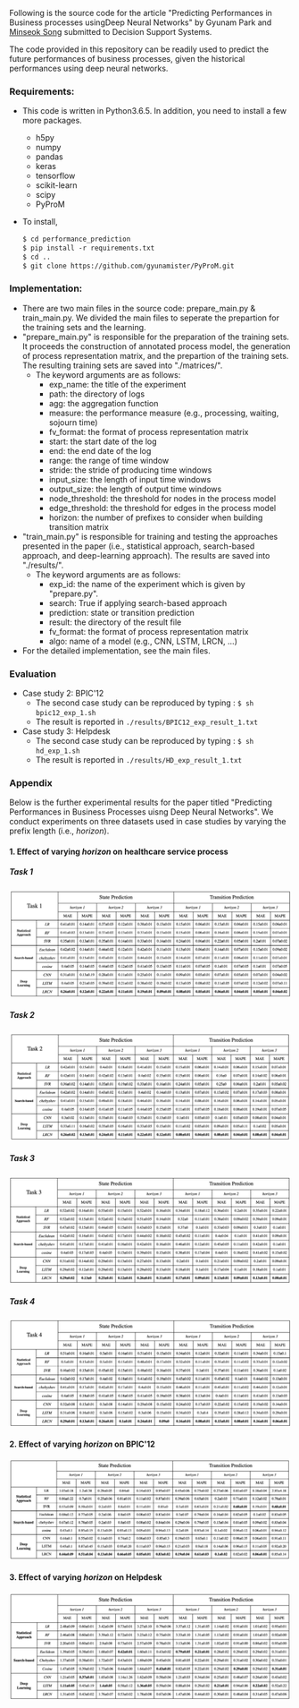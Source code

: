 Following is the source code for the article "Predicting Performances in Business processes usingDeep Neural Networks" by Gyunam Park and [Minseok Song](http://mssong.postech.ac.kr) submitted to Decision Support Systems.

The code provided in this repository can be readily used to predict the future performances of business processes, given the historical performances using deep neural networks.

### Requirements:

- This code is written in Python3.6.5. In addition, you need to install a few more packages.

  - h5py
  - numpy
  - pandas
  - keras
  - tensorflow
  - scikit-learn
  - scipy
  - PyProM

- To install,

  ```
  $ cd performance_prediction
  $ pip install -r requirements.txt
  $ cd ..
  $ git clone https://github.com/gyunamister/PyProM.git
  ```



### Implementation:

- There are two main files in the source code: prepare_main.py & train_main.py. We divided the main files  to seperate the prepartion for the training sets and the learning.
- "prepare_main.py" is responsible for the preparation of the training sets. It proceeds the construction of annotated process model, the generation of process representation matrix, and the prepartion of the training sets. The resulting training sets are saved into "./matrices/".
  - The keyword arguments are as follows:
    - exp_name: the title of the experiment
    - path: the directory of logs
    - agg: the aggregation function
    - measure: the performance measure (e.g., processing, waiting, sojourn time)
    - fv_format: the format of process representation matrix
    - start: the start date of the log
    - end: the end date of the log
    - range: the range of time window
    - stride: the stride of producing time windows
    - input_size: the length of input time windows
    - output_size: the length of output time windows
    - node_threshold: the threshold for nodes in the process model
    - edge_threshold: the threshold for edges in the process model
    - horizon: the number of prefixes to consider when building transition matrix
- "train_main.py" is responsible for training and testing the approaches presented in the paper (i.e., statistical approach, search-based approach, and deep-learning approach). The results are saved into "./results/".
  - The keyword arguments are as follows:
    - exp_id: the name of the experiment which is given by "prepare.py".
    - search: True if applying search-based approach
    - prediction: state or transition prediction
    - result: the directory of the result file
    - fv_format: the format of process representation matrix
    - algo: name of a model (e.g., CNN, LSTM, LRCN, ...)
- For the detailed implementation, see the main files.

### Evaluation

- Case study 2: BPIC'12
  - The second case study can be reproduced by typing :  `$ sh bpic12_exp_1.sh`
  - The result is reported in `./results/BPIC12_exp_result_1.txt`
- Case study 3: Helpdesk
  - The second case study can be reproduced by typing :  `$ sh hd_exp_1.sh`
  - The result is reported in `./results/HD_exp_result_1.txt`

### Appendix

Below is the further experimental results for the paper titled "Predicting Performances in Business Processes uisng Deep Neural Networks". We conduct experiments on three datasets used in case studies by varying the prefix length (i.e., *horizon*).

#### 1. Effect of varying *horizon* on healthcare service process

##### Task 1

![HOS-1](./experimental_results/HOS-1.png)

##### Task 2

![HOS-1](./experimental_results/HOS-2.png)

##### Task 3

![HOS-1](./experimental_results/HOS-3.png)

##### Task 4

![HOS-1](./experimental_results/HOS-4.png)

#### 2. Effect of varying *horizon* on BPIC'12

![HOS-1](./experimental_results/BPIC12.png)

#### 3. Effect of varying *horizon* on Helpdesk

![HOS-1](./experimental_results/Helpdesk.png)